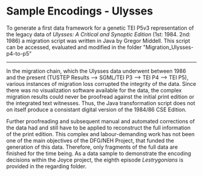 Sample Encodings - Ulysses
================

To generate a first data framework for a genetic TEI P5v3 representation of the legacy data of <i>Ulysses: A Critical and Synoptic Edition</i> (1st: 1984. 2nd: 1986) a migration script was written in Java by Gregor Middell. This script can be accessed, evaluated and modified in the folder "Migration_Ulysses-p4-to-p5"

----------------

In the migration chain, which the Ulysses data underwent between 1986 and the present (TUSTEP Results --> SGML/TEI P3 --> TEI P4 --> TEI P5), various instances of migration loss corrupted the integrity of the data. Since there was no visualization software available for the data, the complex migration results could never be proofread against the initial print edition or the integrated text witnesses. Thus, the Java transformation script does not on itself produce a consistant digital version of the 1984/86 CSE Edition. 

Further proofreading and subsequent manual and automated corrections of the data had and still have to be applied to reconstruct the full information of the print edition. This complex and labour-demanding work has not been one of the main objectives of the DFG/NEH Project, that funded the generation of this data. Therefore, only fragments of the full data are finished for the time being. As a data sample to demonstrate the encoding decisions within the Joyce project, the eighth episode <i>Lestrygonians</i> is provided in the regarding folder.